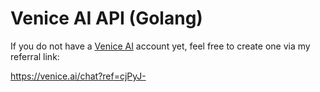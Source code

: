 # Venice AI API (Golang)

If you do not have a [Venice AI](https://venice.ai) account yet, feel free to create one via my referral link:

https://venice.ai/chat?ref=cjPyJ-
